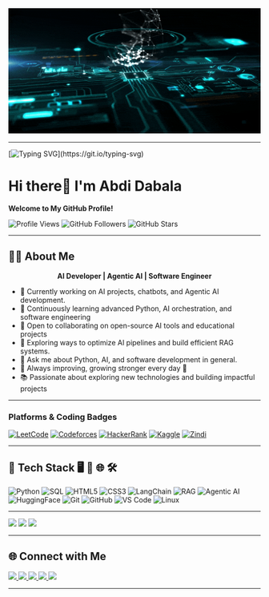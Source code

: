 <img src="assets/AI-Technology-Creation-Concept.gif" alt="AI-Technology-Creation-Concept" width="2000" height="250" />

---
<!------- Typing SVG ------->
[![Typing SVG](https://readme-typing-svg.demolab.com?font=Source+Code+Pro&size=26&pause=1000&color=00FF88&center=true&vCenter=true&width=900&lines=Hi%2C+I'm+Abdi+Dabala;AI+Developer+%7C+Agentic+AI;Passionate+Problem+Solver;Always+Learning+%26+Building;Jesus+Loves+You!)](https://git.io/typing-svg)

# Hi there👋  I'm Abdi Dabala
**Welcome to My GitHub Profile!**

![Profile Views](https://komarev.com/ghpvc/?username=abdi7d&label=Profile%20Views&color=1E90FF&style=for-the-badge) ![GitHub Followers](https://img.shields.io/github/followers/abdi7d?label=Followers&style=for-the-badge&color=8A2BE2) ![GitHub Stars](https://img.shields.io/github/stars/abdi7d?label=Stars&style=for-the-badge&color=4CAF50)

---
## 🙋‍♂️ About Me 
<p align="center">
  <b>AI Developer | Agentic AI |  Software Engineer</b>
</p>

- 🔭 Currently working on AI projects, chatbots, and Agentic AI development.  
- 🌱 Continuously learning advanced Python, AI orchestration, and software engineering
- 👯 Open to collaborating on open-source AI tools and educational projects
- 🤔 Exploring ways to optimize AI pipelines and build efficient RAG systems.  
- 💬 Ask me about Python, AI, and software development in general. 
- 💪 Always improving, growing stronger every day 🚀  
- 📚 Passionate about exploring new technologies and building impactful projects

---
### Platforms & Coding Badges
[![LeetCode](https://img.shields.io/badge/LeetCode-Solved-orange?style=for-the-badge&logo=leetcode&logoColor=white)](https://leetcode.com/abdi7d)
[![Codeforces](https://img.shields.io/badge/Codeforces-Solved-blue?style=for-the-badge&logo=codeforces&logoColor=white)](https://codeforces.com/profile/yourusername)
[![HackerRank](https://img.shields.io/badge/HackerRank-Solved-brightgreen?style=for-the-badge&logo=hackerrank&logoColor=white)](https://www.hackerrank.com/abdi7dy)
[![Kaggle](https://img.shields.io/badge/Kaggle-Competitions-blue?style=for-the-badge&logo=kaggle&logoColor=white)](https://www.kaggle.com/abdidabala)
[![Zindi](https://img.shields.io/badge/Zindi-Competitions-6f42c1?style=for-the-badge&logo=zindi&logoColor=white)](https://zindi.africa/users/yourusername)

---
## 🚀 Tech Stack 🖥️  🤖 🌐 🛠️

![Python](https://img.shields.io/badge/Python-3776AB?style=for-the-badge&logo=python&logoColor=white) ![SQL](https://img.shields.io/badge/SQL-003B57?style=for-the-badge&logo=postgresql&logoColor=white) ![HTML5](https://img.shields.io/badge/HTML5-E34F26?style=for-the-badge&logo=html5&logoColor=white) ![CSS3](https://img.shields.io/badge/CSS3-1572B6?style=for-the-badge&logo=css3&logoColor=white) ![LangChain](https://img.shields.io/badge/LangChain-1C3C3C?style=for-the-badge&logo=chainlink&logoColor=white) ![RAG](https://img.shields.io/badge/RAG%20(Retrieval%20Augmented%20Generation)-FF6F00?style=for-the-badge&logo=google&logoColor=white) ![Agentic AI](https://img.shields.io/badge/Agentic%20AI-000000?style=for-the-badge&logo=artstation&logoColor=white) ![HuggingFace](https://img.shields.io/badge/HuggingFace-FFD21E?style=for-the-badge&logo=huggingface&logoColor=black) ![Git](https://img.shields.io/badge/Git-F05032?style=for-the-badge&logo=git&logoColor=white) ![GitHub](https://img.shields.io/badge/GitHub-181717?style=for-the-badge&logo=github&logoColor=white) ![VS Code](https://img.shields.io/badge/VS%20Code-0078D4?style=for-the-badge&logo=visualstudiocode&logoColor=white) ![Linux](https://img.shields.io/badge/Linux-FCC624?style=for-the-badge&logo=linux&logoColor=black)
<!--

#### 🖥️ Programming Languages
![Python](https://img.shields.io/badge/Python-3776AB?style=for-the-badge&logo=python&logoColor=white) ![SQL](https://img.shields.io/badge/SQL-003B57?style=for-the-badge&logo=postgresql&logoColor=white) ![C++](https://img.shields.io/badge/C++-00599C?style=for-the-badge&logo=cplusplus&logoColor=white) ![Java](https://img.shields.io/badge/Java-007396?style=for-the-badge&logo=java&logoColor=white)


#### 🤖 AI & Frameworks
![LangChain](https://img.shields.io/badge/LangChain-1C3C3C?style=for-the-badge&logo=chainlink&logoColor=white) ![RAG](https://img.shields.io/badge/RAG%20(Retrieval%20Augmented%20Generation)-FF6F00?style=for-the-badge&logo=google&logoColor=white) ![Agentic AI](https://img.shields.io/badge/Agentic%20AI-000000?style=for-the-badge&logo=artstation&logoColor=white) ![HuggingFace](https://img.shields.io/badge/HuggingFace-FFD21E?style=for-the-badge&logo=huggingface&logoColor=black)

#### 🌐 Web Technologies
![HTML5](https://img.shields.io/badge/HTML5-E34F26?style=for-the-badge&logo=html5&logoColor=white) ![CSS3](https://img.shields.io/badge/CSS3-1572B6?style=for-the-badge&logo=css3&logoColor=white)


#### 🛠️ Tools & Platforms
![Git](https://img.shields.io/badge/Git-F05032?style=for-the-badge&logo=git&logoColor=white) ![GitHub](https://img.shields.io/badge/GitHub-181717?style=for-the-badge&logo=github&logoColor=white) ![VS Code](https://img.shields.io/badge/VS%20Code-0078D4?style=for-the-badge&logo=visualstudiocode&logoColor=white) ![Linux](https://img.shields.io/badge/Linux-FCC624?style=for-the-badge&logo=linux&logoColor=black)


### 📊 GitHub Stats
![Abdi's GitHub stats](https://github-readme-stats.vercel.app/api?username=abdi7d&show_icons=true&theme=tokyonight)  
 

 GitHub Stats
![Abdi's GitHub stats](https://github-readme-stats.vercel.app/api?username=abdi7d&show_icons=true&theme=tokyonight) ![Top Langs](https://github-readme-stats.vercel.app/api/top-langs/?username=abdi7d&layout=compact&theme=tokyonight)
  -->
---

<p float="left">
  <img src="https://github-readme-stats.vercel.app/api?username=abdi7d&show_icons=true&theme=tokyonight" width="300" /> <img src="https://github-readme-streak-stats.herokuapp.com/?user=abdi7d&theme=tokyonight" width="300" /> <img src="https://github-readme-stats.vercel.app/api/top-langs/?username=abdi7d&layout=compact&theme=tokyonight" width="300" />
</p>

---

## 🌐 Connect with Me

<p>
  <a href="https://linkedin.com/in/abdi7d" target="_blank">
    <img src="https://img.shields.io/badge/LinkedIn-0077B5?style=for-the-badge&logo=linkedin&logoColor=white" />
  </a>
  <a href="mailto:abdid.yadata@gmail.com" target="_blank">
    <img src="https://img.shields.io/badge/Email-D14836?style=for-the-badge&logo=gmail&logoColor=white" />
  </a>
  <a href="https://yourportfolio.com" target="_blank">
    <img src="https://img.shields.io/badge/Portfolio-00FF00?style=for-the-badge&logo=Google-Chrome&logoColor=white" />
  </a>
  <a href="https://twitter.com/abdi7d" target="_blank">
    <img src="https://img.shields.io/badge/Twitter-1DA1F2?style=for-the-badge&logo=twitter&logoColor=white" />
  </a>
  <a href="https://instagram.com/abdi777abdi" target="_blank">
    <img src="https://img.shields.io/badge/Instagram-E4405F?style=for-the-badge&logo=instagram&logoColor=white" />
  </a>
</p>

<!--
- 💼 [LinkedIn](https://www.linkedin.com/in/abdi7d/)  
- 🐦 [Twitter](https://x.com/abdi7d)  
- 📧 Email: **abdid.yadata@gmail.com**  
-->
---
